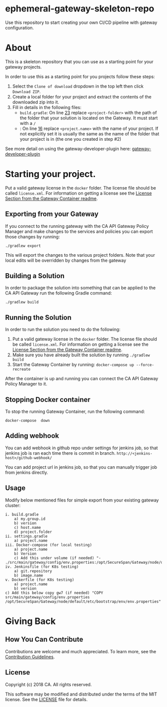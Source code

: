 # ephemeral-gateway-skeleton-repo
Use this repository to start creating your own CI/CD pipeline with gateway configuration.

# About
This is a skeleton repository that you can use as a starting point for your gateway projects.

In order to use this as a starting point for you projects follow these steps:
1) Select the `Clone of download` dropdown in the top left then click `Download ZIP`.
2) Create a local folder for your project and extract the contents of the downloaded zip into it.
3) Fill in details in the following files:
   * `build.gradle`: On line [23](build.gradle#L23) replace `<project-folder>` with the path of the folder that your solution is located on the Gateway. It must start with a `/`
   * : On line [16](docker-compose.yml#L16) replace `<project.name>` with the name of your project. If not explicitly set it is usually the same as the name of the folder that your project is in (the one you created in step #2)

See more detail on using the gateway-developer-plugin here: [gateway-developer-plugin](https://github.com/ca-api-gateway/gateway-developer-plugin/wiki)

# Starting your project.
Put a valid gateway license in the `docker` folder. The license file should be called `license.xml`. For information on getting a license see the [License Section from the Gateway Container readme](https://hub.docker.com/r/caapim/gateway/).

## Exporting from your Gateway
If you connect to the running gateway with the CA API Gateway Policy Manager and make changes to the services and policies you can export those changes by running:

```./gradlew export```

This will export the changes to the various project folders. Note that your local edits will be overridden by changes from the gateway

## Building a Solution
In order to package the solution into something that can be applied to the CA API Gateway run the following Gradle command:

```./gradlew build```

## Running the Solution
In order to run the solution you need to do the following:

1) Put a valid gateway license in the `docker` folder. The license file should be called `license.xml`. For information on getting a license see the [License Section from the Gateway Container readme](https://hub.docker.com/r/caapim/gateway/).
2) Make sure you have already built the solution by running `./gradlew build`
3) Start the Gateway Container by running: `docker-compose up --force-recreate`

After the container is up and running you can connect the CA API Gateway Policy Manager to it.

## Stopping Docker container
To stop the running Gateway Container, run the following command:

`docker-compose  down`

## Adding webhook
You can add webhook in github repo under settings for jenkins job, so that jenkins job is ran each time there is commit in branch.
`http://<jenkins-host>/github-webhook/`

You can add project url in jenkins job, so that you can manually trigger job from jenkins directly.

## Usage
Modify below mentioned files for simple export from your existing gateway cluster:

	i. build.gradle
		a) my.group.id
		b) version
		c) host.name
		d) project.folder
	ii. settings.gradle
		a) project.name
	iii. Docker-compose (for local testing)
		a) project.name
		b) Version
		c) Add this under volume (if needed) "- ./src/main/gateway/config/env.properties:/opt/SecureSpan/Gateway/node/default/etc/bootstrap/env/env.properties"
	iv. Jenkinsfile (for K8s testing)
		a) git.repository
		b) image.name
	v. Dockerfile (for K8s testing)
		a) project.name
		b) version
    c) Add this below copy gw7 (if needed) "COPY src/main/gateway/config/env.properties /opt/SecureSpan/Gateway/node/default/etc/bootstrap/env/env.properties"

# Giving Back
## How You Can Contribute
Contributions are welcome and much appreciated. To learn more, see the [Contribution Guidelines][contributing].

## License

Copyright (c) 2018 CA. All rights reserved.

This software may be modified and distributed under the terms
of the MIT license. See the [LICENSE][license-link] file for details.


 [license-link]: /LICENSE
 [contributing]: /CONTRIBUTING.md
